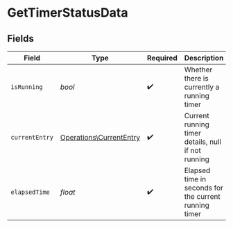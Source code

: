 # GetTimerStatusData


## Fields

| Field                                                              | Type                                                               | Required                                                           | Description                                                        | Example                                                            |
| ------------------------------------------------------------------ | ------------------------------------------------------------------ | ------------------------------------------------------------------ | ------------------------------------------------------------------ | ------------------------------------------------------------------ |
| `isRunning`                                                        | *bool*                                                             | :heavy_check_mark:                                                 | Whether there is currently a running timer                         | true                                                               |
| `currentEntry`                                                     | [Operations\CurrentEntry](../../Models/Operations/CurrentEntry.md) | :heavy_check_mark:                                                 | Current running timer details, null if not running                 |                                                                    |
| `elapsedTime`                                                      | *float*                                                            | :heavy_check_mark:                                                 | Elapsed time in seconds for the current running timer              | 1800                                                               |